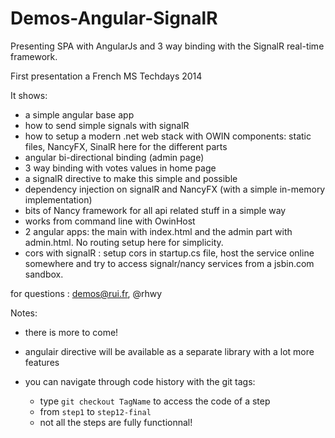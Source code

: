 Demos-Angular-SignalR
=====================

Presenting SPA with AngularJs and 3 way binding with the SignalR real-time framework.

First presentation a French MS Techdays 2014 

It shows:
* a simple angular base app
*	how to send simple signals with signalR
* how to setup a modern .net web stack with OWIN components: static files, NancyFX, SinalR here for the different parts
* angular bi-directional binding (admin page)
* 3 way binding with votes values in home page
* a signalR directive to make this simple and possible
* dependency injection on signalR and NancyFX (with a simple in-memory implementation)
* bits of Nancy framework for all api related stuff in a simple way
* works from command line with OwinHost
* 2 angular apps: the main with index.html and the admin part with admin.html. No routing setup here for simplicity.
* cors with signalR : setup cors in startup.cs file, host the service online somewhere and try to access signalr/nancy services from a jsbin.com sandbox.

for questions : demos@rui.fr, @rhwy

Notes:
* there is more to come!
* angulair directive will be available as a separate library with a lot more features

* you can navigate through code history with the git tags:
   * type `git checkout TagName` to access the code of a step
   * from `step1` to `step12-final`
   * not all the steps are fully functionnal!
